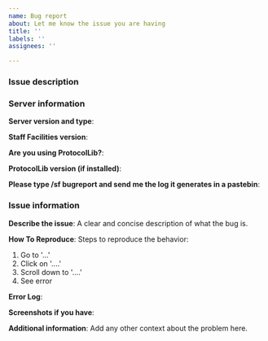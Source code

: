```yaml
---
name: Bug report
about: Let me know the issue you are having
title: ''
labels: ''
assignees: ''

---
```


### Issue description
<!--
**Do not use hastebin or other time-limited services to post your logs**
Suggested alternatives: https://gist.github.com or https://pastebin.com

The better description you make, the easier it will be for me to understand the issue you are experiencing. If you can let me know context, how it happens, what do you do for it to happen, everything is helpful.

If you have a console error, please do not make a report without posting the log in a pastebin.

If you a reporting a console error, take the earliest version in the console log to make sure none of the error is cut off. -->

### Server information
**Server version and type**: 

**Staff Facilities version**: 

**Are you using ProtocolLib?**: 

**ProtocolLib version (if installed)**: 

**Please type /sf bugreport and send me the log it generates in a pastebin**: 

### Issue information
**Describe the issue**:
A clear and concise description of what the bug is.

**How To Reproduce**:
Steps to reproduce the behavior:
1. Go to '...'
2. Click on '....'
3. Scroll down to '....'
4. See error

**Error Log**:

**Screenshots if you have**:

**Additional information**:
Add any other context about the problem here.

